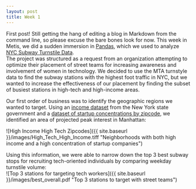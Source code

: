 ```yaml
---
layout: post
title: Week 1
---
```


First post! Still getting the hang of editing a blog in Markdown from the command line, so please excuse the bare bones look for now. This week in Metis, we did a sudden immersion in [Pandas](http://pandas.pydata.org/), which we used to analyze [NYC Subway Turnstile Data](http://web.mta.info/developers/turnstile.html).  
The project was structured as a request from an organization attempting to optimize their placement of street teams for increasing awareness and involvement of women in technology. We decided to use the MTA turnstyle data to find the subway stations with the highest foot traffic in NYC, but we wanted to increase the effectiveness of our placement by finding the subset of busiest stations in high-tech and high-income areas.  

Our first order of business was to identify the geographic regions we wanted to target. Using an [income dataset](http://zipatlas.com/us/ny/new-york/zip-code-comparison/median-household-income.htm) from the New York state government and a [dataset of startup concentrations by zipcode](https://nycfuture.org/pdf/New_Tech_City.pdf), we identified an area of projected peak interest in Manhattan:  

![High Income High Tech Zipcodes]({{ site.baseurl }}/images/High_Tech_High_Income.tiff "Neighborhoods with both high income and a high concentration of startup companies")  

Using this information, we were able to narrow down the top 3 best subway stops for recruiting tech-oriented individuals by comparing weekday turnstile volume:  
![Top 3 stations for targeting tech workers]({{ site.baseurl }}/images/best_overall.pdf "Top 3 stations to target with street teams") 




